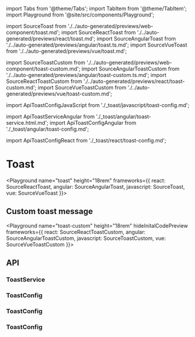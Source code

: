 import Tabs from '@theme/Tabs';
import TabItem from '@theme/TabItem';
import Playground from '@site/src/components/Playground';

import SourceToast from './../auto-generated/previews/web-component/toast.md';
import SourceReactToast from './../auto-generated/previews/react/toast.md';
import SourceAngularToast from './../auto-generated/previews/angular/toast.ts.md';
import SourceVueToast from './../auto-generated/previews/vue/toast.md';

import SourceToastCustom from './../auto-generated/previews/web-component/toast-custom.md';
import SourceAngularToastCustom from './../auto-generated/previews/angular/toast-custom.ts.md';
import SourceReactToastCustom from './../auto-generated/previews/react/toast-custom.md';
import SourceVueToastCustom from './../auto-generated/previews/vue/toast-custom.md';

import ApiToastConfigJavaScript from './\_toast/javascript/toast-config.md';

import ApiToastServiceAngular from './\_toast/angular/toast-service.html.md';
import ApiToastConfigAngular from './\_toast/angular/toast-config.md';

import ApiToastConfigReact from './\_toast/react/toast-config.md';

# Toast

<Playground
name="toast" height="18rem"
frameworks={{
  react: SourceReactToast,
  angular: SourceAngularToast,
  javascript: SourceToast,
  vue: SourceVueToast
}}></Playground>

## Custom toast message

<Playground
name="toast-custom" height="18rem"
hideInitalCodePreview
frameworks={{
  react: SourceReactToastCustom,
  angular: SourceAngularToastCustom,
  javascript: SourceToastCustom,
  vue: SourceVueToastCustom
}}></Playground>

## API

<Tabs>
  <TabItem value="Angular">
    <h3>ToastService</h3>
    <ApiToastServiceAngular />
    <h3>ToastConfig</h3>
    <ApiToastConfigAngular />
  </TabItem>

  <TabItem value="React">
    <h3>ToastConfig</h3>
    <ApiToastConfigReact />
  </TabItem>

  <TabItem value="JavaScript">
    <h3>ToastConfig</h3>
    <ApiToastConfigJavaScript />
  </TabItem>
</Tabs>
